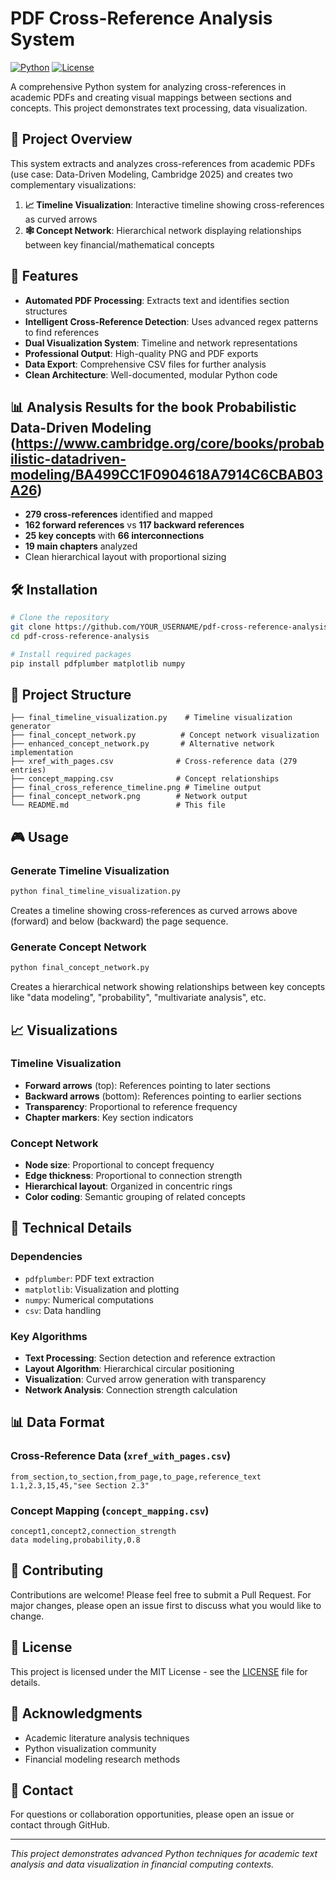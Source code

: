 # PDF Cross-Reference Analysis System

[![Python](https://img.shields.io/badge/Python-3.7+-blue.svg)](https://www.python.org/downloads/)
[![License](https://img.shields.io/badge/License-MIT-green.svg)](LICENSE)

A comprehensive Python system for analyzing cross-references in academic PDFs and creating visual mappings between sections and concepts. This project demonstrates  text processing, data visualization.

## 🎯 Project Overview

This system extracts and analyzes cross-references from academic PDFs (use case: Data-Driven Modeling, Cambridge 2025) and creates two complementary visualizations:

1. **📈 Timeline Visualization**: Interactive timeline showing cross-references as curved arrows
2. **🕸️ Concept Network**: Hierarchical network displaying relationships between key financial/mathematical concepts

## 🚀 Features

- **Automated PDF Processing**: Extracts text and identifies section structures
- **Intelligent Cross-Reference Detection**: Uses advanced regex patterns to find references
- **Dual Visualization System**: Timeline and network representations
- **Professional Output**: High-quality PNG and PDF exports
- **Data Export**: Comprehensive CSV files for further analysis
- **Clean Architecture**: Well-documented, modular Python code

## 📊 Analysis Results for the book Probabilistic Data-Driven Modeling (https://www.cambridge.org/core/books/probabilistic-datadriven-modeling/BA499CC1F0904618A7914C6CBAB03A26)

- **279 cross-references** identified and mapped
- **162 forward references** vs **117 backward references**
- **25 key concepts** with **66 interconnections**
- **19 main chapters** analyzed
- Clean hierarchical layout with proportional sizing

## 🛠️ Installation

```bash
# Clone the repository
git clone https://github.com/YOUR_USERNAME/pdf-cross-reference-analysis.git
cd pdf-cross-reference-analysis

# Install required packages
pip install pdfplumber matplotlib numpy
```

## 📁 Project Structure

```
├── final_timeline_visualization.py    # Timeline visualization generator
├── final_concept_network.py          # Concept network visualization
├── enhanced_concept_network.py       # Alternative network implementation
├── xref_with_pages.csv              # Cross-reference data (279 entries)
├── concept_mapping.csv              # Concept relationships
├── final_cross_reference_timeline.png # Timeline output
├── final_concept_network.png        # Network output
└── README.md                        # This file
```

## 🎮 Usage

### Generate Timeline Visualization
```bash
python final_timeline_visualization.py
```
Creates a timeline showing cross-references as curved arrows above (forward) and below (backward) the page sequence.

### Generate Concept Network
```bash
python final_concept_network.py
```
Creates a hierarchical network showing relationships between key concepts like "data modeling", "probability", "multivariate analysis", etc.

## 📈 Visualizations

### Timeline Visualization
- **Forward arrows** (top): References pointing to later sections
- **Backward arrows** (bottom): References pointing to earlier sections
- **Transparency**: Proportional to reference frequency
- **Chapter markers**: Key section indicators

### Concept Network
- **Node size**: Proportional to concept frequency
- **Edge thickness**: Proportional to connection strength
- **Hierarchical layout**: Organized in concentric rings
- **Color coding**: Semantic grouping of related concepts

## 🔧 Technical Details

### Dependencies
- `pdfplumber`: PDF text extraction
- `matplotlib`: Visualization and plotting
- `numpy`: Numerical computations
- `csv`: Data handling

### Key Algorithms
- **Text Processing**: Section detection and reference extraction
- **Layout Algorithm**: Hierarchical circular positioning
- **Visualization**: Curved arrow generation with transparency
- **Network Analysis**: Connection strength calculation

## 📊 Data Format

### Cross-Reference Data (`xref_with_pages.csv`)
```csv
from_section,to_section,from_page,to_page,reference_text
1.1,2.3,15,45,"see Section 2.3"
```

### Concept Mapping (`concept_mapping.csv`)
```csv
concept1,concept2,connection_strength
data modeling,probability,0.8
```

## 🤝 Contributing

Contributions are welcome! Please feel free to submit a Pull Request. For major changes, please open an issue first to discuss what you would like to change.

## 📄 License

This project is licensed under the MIT License - see the [LICENSE](LICENSE) file for details.

## 🙏 Acknowledgments

- Academic literature analysis techniques
- Python visualization community
- Financial modeling research methods

## 📧 Contact

For questions or collaboration opportunities, please open an issue or contact through GitHub.

---
*This project demonstrates advanced Python techniques for academic text analysis and data visualization in financial computing contexts.*
